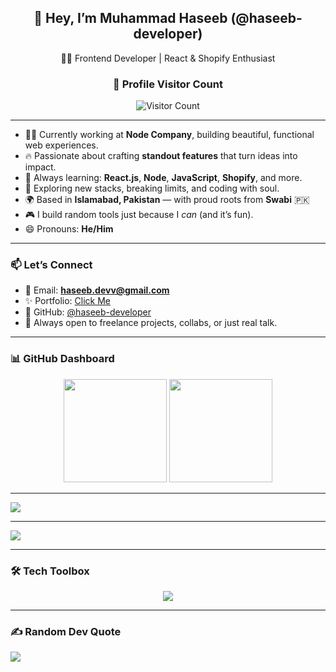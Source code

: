 <h2 align="center">🌟 Hey, I’m Muhammad Haseeb (@haseeb-developer)</h2>

<p align="center">
  🧑‍💻 Frontend Developer | React & Shopify Enthusiast
</p>

<div align="center">
  <h3><b>📍 Profile Visitor Count</b></h3>
  <img src="https://profile-counter.glitch.me/haseeb-developer/count.svg" alt="Visitor Count" />
</div>

---

- 👨‍💻 Currently working at **Node Company**, building beautiful, functional web experiences.
- 🔥 Passionate about crafting **standout features** that turn ideas into impact.
- 🌱 Always learning: **React.js**, **Node**, **JavaScript**, **Shopify**, and more.
- 🧠 Exploring new stacks, breaking limits, and coding with soul.
- 🌍 Based in **Islamabad, Pakistan** — with proud roots from **Swabi** 🇵🇰
- 🎮 I build random tools just because I *can* (and it’s fun).
- 😄 Pronouns: **He/Him**

---

### 📫 Let’s Connect

- 📧 Email: **haseeb.devv@gmail.com**
- ✨ Portfolio: <a href="https://haseeb-kn.vercel.app/" target="_blank" rel="noopener noreferrer">Click Me</a>
- 🧰 GitHub: [@haseeb-developer](https://github.com/haseeb-developer)
- 🤝 Always open to freelance projects, collabs, or just real talk.

---

### 📊 GitHub Dashboard

<p align="center">
  <img src="https://github-readme-stats.vercel.app/api?username=haseeb-developer&show_icons=true&theme=github_dark&hide_border=true&count_private=true" height="165">
  <img src="https://github-readme-stats.vercel.app/api/top-langs/?username=haseeb-developer&layout=compact&theme=github_dark&hide_border=true" height="165">
</p>

---

![](https://nirzak-streak-stats.vercel.app/?user=haseeb-developer&theme=dark&hide_border=false)

---

<img src="https://github-readme-activity-graph.vercel.app/graph?username=haseeb-developer&bg_color=0d1117&color=58a6ff&line=3fb950&point=ffffff&area=true&hide_border=true" />

--- 


### 🛠️ Tech Toolbox

<p align="center">
  <img src="https://skillicons.dev/icons?i=react,nextjs,js,ts,html,css,tailwind,sass,nodejs,mongodb,firebase,vite,figma,github,vscode,vercel" />
</p>

---

### ✍️ Random Dev Quote
![](https://quotes-github-readme.vercel.app/api?type=horizontal&theme=radical)



